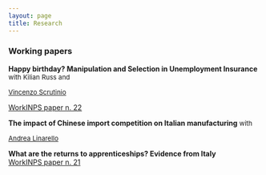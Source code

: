 ```yaml
---
layout: page
title: Research
---
```


### Working papers

**Happy birthday? Manipulation and Selection in Unemployment Insurance**  <font size="-1">with Kilian Russ and <p style="color:blue"> <a href="https://sites.google.com/view/vincenzoscrutinio/home">Vincenzo Scrutinio</a> </p> </font>

[WorkINPS paper n. 22](https://www.inps.it/docallegatiNP/Mig/InpsComunica/WorkInps_Papers/22_gennaio_2019_Happy%20Birthday_citino_russ_scrutinio.pdf)

**The impact of Chinese import competition on Italian manufacturing** <font size="-1">with <p style="color:blue"> <a href="https://sites.google.com/site/andrealinarello/home">Andrea Linarello</a></p> </font>

**What are the returns to apprenticeships? Evidence from Italy**	
[WorkINPS paper n. 21](https://www.inps.it/docallegatiNP/Mig/InpsComunica/WorkInps_Papers/21_luglio_2020_aggiornamento_WorkINPS_papers.pdf)




